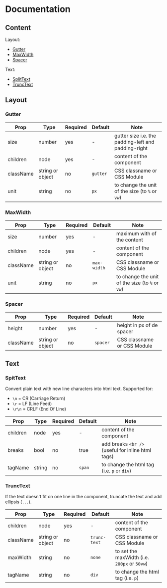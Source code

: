 # Documentation

## Content

Layout:
- [Gutter](#gutter)
- [MaxWidth](#maxwidth)
- [Spacer](#spacer)

Text:
- [SplitText](#splittext)
- [TruncText](#trunctext)

## Layout

### Gutter

| Prop | Type | Required | Default | Note |
|---|---|---|---|---|
size|number|yes|-|gutter size i.e. the padding-left and padding-right
children|node|yes|-|content of the component
className| string or object|no|`gutter`|CSS classname or CSS Module
unit|string|no|`px`|to change the unit of the size (to  `%` or `vw`)

### MaxWidth

| Prop | Type | Required | Default | Note |
|---|---|---|---|---|
size|number|yes|-|maximum with of the content
children|node|yes|-|content of the component
className| string or object|no|`max-width`|CSS classname or CSS Module
unit|string|no|`px`|to change the unit of the size (to  `%` or `vw`)

### Spacer

| Prop | Type | Required | Default | Note |
|---|---|---|---|---|
height|number|yes|-|height in px of de spacer
className| string or object|no|`spacer`|CSS classname or CSS Module

## Text

### SpitText

Convert plain text with new line characters into html text.
Supported for:
- `\n` = CR (Carriage Return)
- `\r` = LF (Line Feed)
- `\r\n` = CRLF (End Of Line)

| Prop | Type | Required | Default | Note |
|---|---|---|---|---|
children|node|yes|-|content of the component
breaks|bool|no|true|add breaks `<br />` (useful for inline html tags)
tagName|string|no|`span`|to change the html tag (i.e. `p` or `div`)


### TruncText

If the text doesn't fit on one line in the component, truncate the text and add ellipsis (`...`).

| Prop | Type | Required | Default | Note |
|---|---|---|---|---|
children|node|yes|-|content of the component
className| string or object|no|`trunc-text`|CSS classname or CSS Module
maxWidth|string|no|`none`|to set the maxWidth (i.e. `200px` or `50vw`)
tagName|string|no|`div`|to change the html tag (i.e. `p`)
